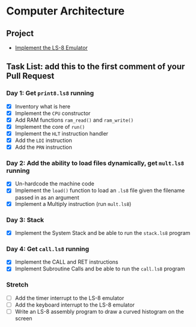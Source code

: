 # Computer Architecture

## Project

-   [Implement the LS-8 Emulator](ls8/)

## Task List: add this to the first comment of your Pull Request

### Day 1: Get `print8.ls8` running

-   [x] Inventory what is here
-   [x] Implement the `CPU` constructor
-   [x] Add RAM functions `ram_read()` and `ram_write()`
-   [x] Implement the core of `run()`
-   [x] Implement the `HLT` instruction handler
-   [x] Add the `LDI` instruction
-   [x] Add the `PRN` instruction

### Day 2: Add the ability to load files dynamically, get `mult.ls8` running

-   [x] Un-hardcode the machine code
-   [x] Implement the `load()` function to load an `.ls8` file given the filename
        passed in as an argument
-   [x] Implement a Multiply instruction (run `mult.ls8`)

### Day 3: Stack

-   [x] Implement the System Stack and be able to run the `stack.ls8` program

### Day 4: Get `call.ls8` running

-   [x] Implement the CALL and RET instructions
-   [x] Implement Subroutine Calls and be able to run the `call.ls8` program

### Stretch

-   [ ] Add the timer interrupt to the LS-8 emulator
-   [ ] Add the keyboard interrupt to the LS-8 emulator
-   [ ] Write an LS-8 assembly program to draw a curved histogram on the screen
